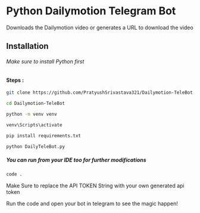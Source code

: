 # Python Dailymotion Telegram Bot

Downloads the Dailymotion video or generates a URL to download the video

## Installation

###### Make sure to install Python first



#### Steps :
```bash
git clone https://github.com/PratyushSrivastava321/Dailymotion-TeleBot.git
```
```bash
cd Dailymotion-TeleBot
```
```bash
python -m venv venv
```
```bash
venv\Scripts\activate
```
```bash
pip install requirements.txt
```
```bash
python DailyTeleBot.py
```
##### You can run from your IDE too for further modifications
```bash
code .
```

Make Sure to replace the API TOKEN String with your own generated api token

Run the code and open your bot in telegram to see the magic happen!



